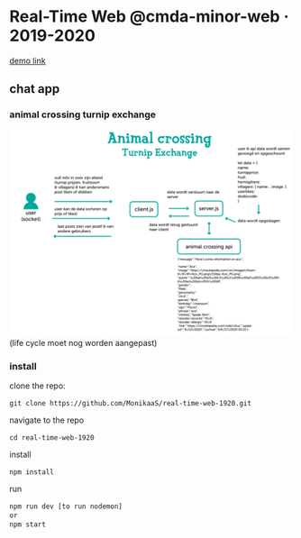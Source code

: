 # Real-Time Web @cmda-minor-web · 2019-2020

[demo link](https://monikaas-real-time-web.herokuapp.com/)

## chat app

### animal crossing turnip exchange

![met afbeelding](docs/img/turnip-exchange-data-life-cycle-sketch.jpg)
(life cycle moet nog worden aangepast)

### install

clone the repo:

```
git clone https://github.com/MonikaaS/real-time-web-1920.git
```

navigate to the repo

```
cd real-time-web-1920
```

install

```
npm install
```

run

```
npm run dev [to run nodemon]
or
npm start
```